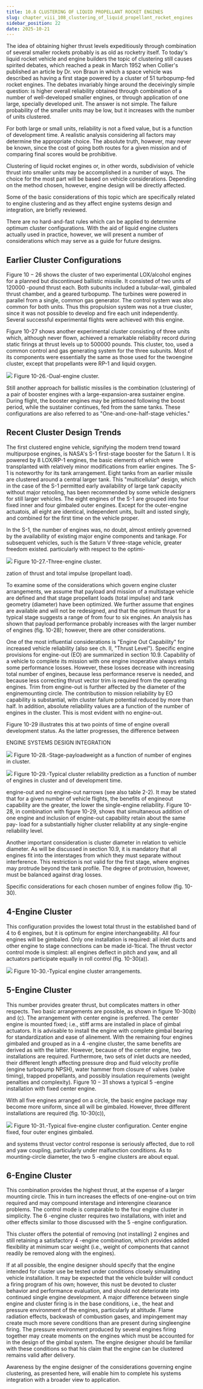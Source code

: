 ```yaml
---
title: 10.8 CLUSTERING OF LIQUID PROPELLANT ROCKET ENGINES
slug: chapter_viii_108_clustering_of_liquid_propellant_rocket_engines
sidebar_position: 22
date: 2025-10-21
---
```


The idea of obtaining higher thrust levels expeditiously through combination of several smaller rockets probably is as old as rocketry itself. To today's liquid rocket vehicle and engine builders the topic of clustering still causes spirited debates, which reached a peak in March 1952 when Collier's published an article by Dr. von Braun in which a space vehicle was described as having a first stage powered by a cluster of 51 turbopump-fed rocket engines. The debates invariably hinge around the deceivingly simple question: is higher overall reliability obtained through combination of a number of well-developed smaller engines, or through application of one large, specially developed unit. The answer is not simple. The failure probability of the smaller units may be low, but it increases with the number of units clustered.

For both large or small units, reliability is not a fixed value, but is a function of development time. A realistic analysis considering all factors may determine the appropriate choice. The absolute truth, however, may never be known, since the cost of going both routes for a given mission and of comparing final scores would be prohibitive.

Clustering of liquid rocket engines or, in other words, subdivision of vehicle thrust into smaller units may be accomplished in a number of ways. The choice for the most part will be based on vehicle considerations. Depending on the method chosen, however, engine design will be directly affected.

Some of the basic considerations of this topic which are specifically related to engine clustering and as they affect engine systems design and integration, are briefly reviewed.

There are no hard-and-fast rules which can be applied to determine optimum cluster configurations. With the aid of liquid engine clusters actually used in practice, however, we will present a number of considerations which may serve as a guide for future designs.

## Earlier Cluster Configurations

Figure $10-26$ shows the cluster of two experimental LOX/alcohol engines for a planned but discontinued ballistic missile. It consisted of two units of 120000 -pound thrust each. Both subunits included a tubular-wall, gimbaled thrust chamber, and a geared turbopump. The turbines were powered in parallel from a single, common gas generator. The control system was also common for both units. Thus this propulsion system was not a true cluster, since it was not possible to develop and fire each unit independently. Several successful experimental flights were achieved with this engine.

Figure 10-27 shows another experimental cluster consisting of three units which, although never flown, achieved a remarkable reliability record during static firings at thrust levels up to 500000 pounds. This cluster, too, used a common control and gas generating system for the three subunits. Most of its components were essentially the same as those used for the twoengine cluster, except that propellants were RP-1 and liquid oxygen.

![](/img/DLPRE/image_361.jpg)
Figure 10-26.-Dual-engine cluster.

Still another approach for ballistic missiles is the combination (clustering) of a pair of booster engines with a large-expansion-area sustainer engine. During flight, the booster engines may be jettisoned following the boost period, while the sustainer continues, fed from the same tanks. These configurations are also referred to as "One-and-one-half-stage vehicles."

## Recent Cluster Design Trends

The first clustered engine vehicle, signifying the modern trend toward multipurpose engines, is NASA's S-1 first-stage booster for the Saturn I. It is powered by 8 LOX/RP-1 engines, the basic elements of which were transplanted with relatively minor modifications from earlier engines. The S-1 is noteworthy for its tank arrangement. Eight tanks from an earlier missile are clustered around a central larger tank. This "multicellular" design, which in the case of the S-1 permitted early availability of large tank capacity without major retooling, has been recommended by some vehicle designers for still larger vehicles. The eight engines of the S-1 are grouped into four fixed inner and four gimbaled outer engines. Except for the outer-engine actuatois, all eight are identical, independent units, built and issted singly, and combined for the first time on the vehicle proper.

In the S-1, the number of engines was, no doubt, almost entirely governed by the availability of existing major engine components and tankage. For subsequent vehicles, such is the Saturn V three-stage vehicle, greater freedom existed. particularly with respect to the optimi-

![](/img/DLPRE/image_362.jpg)
Figure 10-27.-Three-engine cluster.

zation of thrust and total impulse (propellant load).

To examine some of the considerations which govern engine cluster arrangements, we assume that payload and mission of a multistage vehicle are defined and that stage propellant loads (total impulse) and tank geometry (diameter) have been optimized. We further assume that engines are available and will not be redesigned, and that the optimum thrust for a typical stage suggests a range of from four to six engines. An analysis has shown that payload performance probably increases with the larger number of engines (fig. 10-28); however, there are other considerations.

One of the most influential considerations is "Engine Out Capability" for increased vehicle reliability (also see ch. II, "Thrust Level"). Specific engine provisions for engine-out (EO) are summarized in section 10.9. Capability of a vehicle to complete its mission with one engine inoperative always entails some performance losses. However, these losses decrease with increasing total number of engines, because less performance reserve is needed, and because less correcting thrust vector trim is required from the operating engines. Trim from engine-out is further affected by the diameter of the enginemounting circle. The contribution to mission reliability by EO capability is substantial, witn cluster failure potential reduced by more than half. In addition, absolute reliability values are a function of the number of engines in the cluster. This is most evident with no engine-out.

Figure 10-29 illustrates this at two points of time of engine overall development status. As the latter progresses, the difference between

ENGINE SYSTEMS DESIGN INTEGRATION

![](/img/DLPRE/image_363.jpg)
Figure 10-28.-Stage-payloadweight as a function of number of engines in cluster.

![](/img/DLPRE/image_364.jpg)
Figure 10-29.-Typical cluster reliability prediction as a function of number of engines in cluster and of development time.

engine-out and no engine-out narrows (see also table 2-2). It may be stated that for a given number of vehicle flights, the benefits of engineout capability are the greater, the lower the single-engine reliability. Figure 10-28, in combination with figure 10-29, shows that simultaneous addition of one engine and inclusion of engine-out capability retain about the same pay-
load for a substantially higher cluster reliability at any single-engine reliability level.

Another important consideration is cluster diameter in relation to vehicle diameter. As will be discussed in section 10.9, it is mandatory that all engines fit into the interstages from which they must separate without interference. This restriction is not valid for the first stage, where engines may protrude beyond the tank profile. The degree of protrusion, however, must be balanced against drag losses.

Specific considerations for each chosen number of engines follow (fig. 10-30).

## 4-Engine Cluster

This configuration provides the lowest total thrust in the established band of 4 to 6 engines, but it is optimum for engine interchangeability. All four engines will be gimbaled. Only one installation is required: all inlet ducts and other engine to stage connections can be made id-1tical. The thrust vector control mode is simplest: all engines deflect in pitch and yaw, and all actuators participate equally in roll control (fig. 10-30(a)).

![](/img/DLPRE/image_365.jpg)
Figure 10-30.-Typical engine cluster arrangements.

## 5-Engine Cluster

This number provides greater thrust, but complicates matters in other respects. Two basic arrangements are possible, as shown in figure 10-30(b) and (c). The arrangement with center engine is preferred. The center engine is mounted fixed; i.e., stiff arms are installed in place of gimbal actuators. It is advisable to install the engine with complete gimbal bearing for standardization and ease of alinement. With the remaining four engines gimbaled and grouped as in a 4 -engine cluster, the same benefits are derived as with the latter. However, because of the center engine, two installations are required. Furthermore, two sets of inlet ducts are needed, their different length affecting pressure drop and fluid velocity profile (engine turbopump NPSH), water hammer from closure of valves (valve timing), trapped propellants, and possibly insulation requirements (weight penalties and complexity). Figure $10-31$ shows a typical 5 -engine installation with fixed center engine.

With all five engines arranged on a circle, the basic engine package may become more uniform, since all will be gimbaled. However, three different installations are required (fig. 10-30(c)),

![](/img/DLPRE/image_366.jpg)
Figure 10-31.-Typical five-engine cluster configuration. Center engine fixed, four outer engines gimbaled.

and systems thrust vector control response is seriously affected, due to roll and yaw coupling, particularly under malfunction conditions. As to mounting-circle diameter, the two 5 -engine clusters are about equal.

## 6-Engine Cluster

This combination provides the highest thrust, at the expense of a larger mounting circle. This in turn increases the effects of one-engine-out on trim required and may compound interstage and interengine clearance problems. The control mode is comparable to the four engine cluster in simplicity. The 6 -engine cluster requires two installations, with inlet and other effects similar to those discussed with the 5 -engine configuration.

This cluster offers the potential of removing (not installing) 2 engines and still retaining a satisfactory 4 -engine combination, which provides added flexibility at minimum scar weight (i.e., weight of components that cannot readily be removed along with the engines).

If at all possible, the engine designer should specify that the engine intended for cluster use be tested under conditions closely simulating vehicle installation. It may be expected that the vehicle builder will conduct a firing program of his own; however, this nust be devoted to cluster behavior and performance evaluation, and should not deteriorate into continued single engine development. A major difference between single engine and cluster firing is in the base conditions, i.e., the heat and pressure environment of the engines, particularly at altitude. Flame radiation effects, backwash of combustion gases, and impingement may create much more severe conditions than are present during singleengine firing. The pressure environment produced by several engines firing together may create moments on the engines which must be accounted for in the design of the gimbal system. The engine designer should be familiar with these conditions so that his claim that the engine can be clustered remains valid after delivery.

Awareness by the engine designer of the considerations governing engine clustering, as presented here, will enable him to complete his systems integration with a broader view to application.